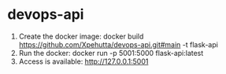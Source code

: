 # devops-api

1. Create the docker image: docker build https://github.com/Xpehutta/devops-api.git#main -t flask-api
2. Run the docker: docker run -p 5001:5000 flask-api:latest
3. Access is available: http://127.0.0.1:5001
